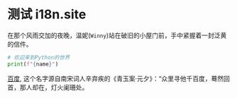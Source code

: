 # 测试 i18n.site

在那个风雨交加的夜晚，温妮(`Winny`)站在破旧的小屋门前，手中紧握着一封泛黄的信件。

```python
# 欢迎来到Python的世界
print(f"{name}")
```

<a class="A" href="https://baidu.com">百度</a>, 这个名字源自南宋词人辛弃疾的《青玉案·元夕》：“众里寻他千百度，蓦然回首，那人却在，灯火阑珊处。
